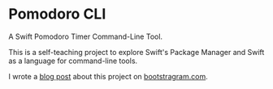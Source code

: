 # Pomodoro CLI

A Swift Pomodoro Timer Command-Line Tool.

This is a self-teaching project to explore Swift's Package Manager and Swift
as a language for command-line tools.

I wrote a [blog post][blog-post] about this project on [bootstragram.com][bootstragram].

[blog-post]: https://bootstragram.com/blog/swift-command-line-pomodoro/
[bootstragram]: https://bootstragram.com
